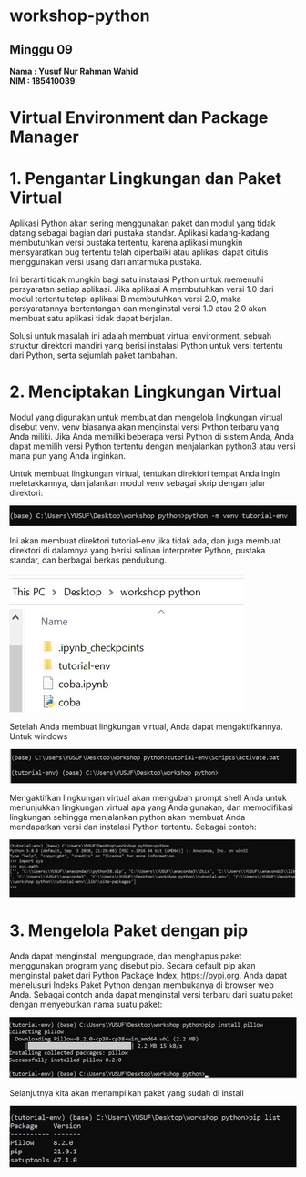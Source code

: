 # workshop-python
<h2>Minggu 09</h2>
<b>Nama : Yusuf Nur Rahman Wahid</b></br>
<b>NIM : 185410039</b>

# Virtual Environment dan Package Manager

# 1. Pengantar Lingkungan dan Paket Virtual
Aplikasi Python akan sering menggunakan paket dan modul yang tidak datang sebagai bagian dari pustaka standar. Aplikasi kadang-kadang membutuhkan versi pustaka tertentu, karena aplikasi mungkin mensyaratkan bug tertentu telah diperbaiki atau aplikasi dapat ditulis menggunakan versi usang dari antarmuka pustaka.

Ini berarti tidak mungkin bagi satu instalasi Python untuk memenuhi persyaratan setiap aplikasi. Jika aplikasi A membutuhkan versi 1.0 dari modul tertentu tetapi aplikasi B membutuhkan versi 2.0, maka persyaratannya bertentangan dan menginstal versi 1.0 atau 2.0 akan membuat satu aplikasi tidak dapat berjalan.

Solusi untuk masalah ini adalah membuat virtual environment, sebuah struktur direktori mandiri yang berisi instalasi Python untuk versi tertentu dari Python, serta sejumlah paket tambahan.

# 2. Menciptakan Lingkungan Virtual
Modul yang digunakan untuk membuat dan mengelola lingkungan virtual disebut venv. venv biasanya akan menginstal versi Python terbaru yang Anda miliki. Jika Anda memiliki beberapa versi Python di sistem Anda, Anda dapat memilih versi Python tertentu dengan menjalankan python3 atau versi mana pun yang Anda inginkan.

Untuk membuat lingkungan virtual, tentukan direktori tempat Anda ingin meletakkannya, dan jalankan modul venv sebagai skrip dengan jalur direktori:

<img src="https://github.com/yusufnrw13/workshop-python/blob/master/Minggu09/gambar/gambar1.jpg"/>

Ini akan membuat direktori tutorial-env jika tidak ada, dan juga membuat direktori di dalamnya yang berisi salinan interpreter Python, pustaka standar, dan berbagai berkas pendukung.

<img src="https://github.com/yusufnrw13/workshop-python/blob/master/Minggu09/gambar/gambar2.jpg"/>

Setelah Anda membuat lingkungan virtual, Anda dapat mengaktifkannya.
Untuk windows

<img src="https://github.com/yusufnrw13/workshop-python/blob/master/Minggu09/gambar/gambar3.jpg"/>

Mengaktifkan lingkungan virtual akan mengubah prompt shell Anda untuk menunjukkan lingkungan virtual apa yang Anda gunakan, dan memodifikasi lingkungan sehingga menjalankan python akan membuat Anda mendapatkan versi dan instalasi Python tertentu. Sebagai contoh:

<img src="https://github.com/yusufnrw13/workshop-python/blob/master/Minggu09/gambar/gambar4.jpg"/>

# 3. Mengelola Paket dengan pip
Anda dapat menginstal, mengupgrade, dan menghapus paket menggunakan program yang disebut pip. Secara default pip akan menginstal paket dari Python Package Index, <https://pypi.org>. Anda dapat menelusuri Indeks Paket Python dengan membukanya di browser web Anda.
Sebagai contoh anda dapat menginstal versi terbaru dari suatu paket dengan menyebutkan nama suatu paket:

<img src="https://github.com/yusufnrw13/workshop-python/blob/master/Minggu09/gambar/gambar5.jpg"/>

Selanjutnya kita akan menampilkan paket yang sudah di install

<img src="https://github.com/yusufnrw13/workshop-python/blob/master/Minggu09/gambar/gambar6.jpg"/>





